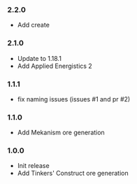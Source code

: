 ### 2.2.0

+ Add create

### 2.1.0

+ Update to 1.18.1
+ Add Applied Energistics 2

### 1.1.1

+ fix naming issues (issues #1 and pr #2)

### 1.1.0

+ Add Mekanism ore generation

### 1.0.0

+ Init release
+ Add Tinkers' Construct ore generation